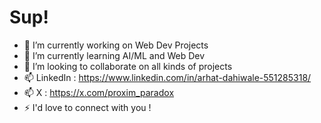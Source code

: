 # Sup!

<!--
**arhat-dahiwale/arhat-dahiwale** is a ✨ _special_ ✨ repository because its `README.md` (this file) appears on your GitHub profile.

Here are some ideas to get you started: -->

- 🔭 I’m currently working on Web Dev Projects
- 🌱 I’m currently learning AI/ML and Web Dev
- 👯 I’m looking to collaborate on all kinds of projects
- 📫 LinkedIn : https://www.linkedin.com/in/arhat-dahiwale-551285318/
- 📫 X : https://x.com/proxim_paradox
- ⚡ I'd love to connect with you !

